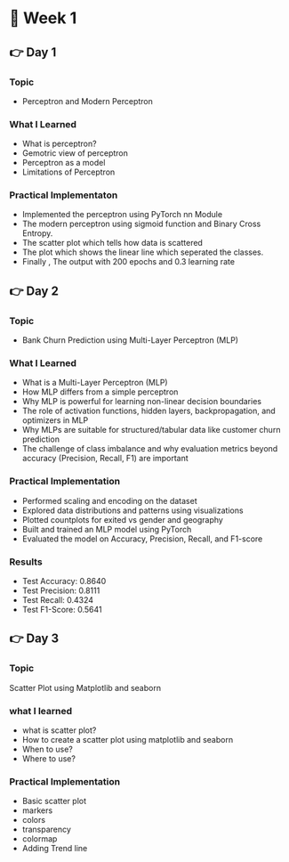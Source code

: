# 🚀 Week 1 

## 👉 Day 1

### Topic 

- Perceptron and Modern Perceptron

### What I Learned

- What is perceptron?
- Gemotric view of perceptron
- Perceptron as a model
- Limitations of Perceptron

### Practical Implementaton

- Implemented the perceptron using PyTorch nn Module
- The modern perceptron using sigmoid function and Binary Cross Entropy.
- The scatter plot which tells how data is scattered
- The plot which shows the linear line which seperated the classes.
- Finally , The output with 200 epochs and 0.3 learning rate

## 👉 Day 2

### Topic

- Bank Churn Prediction using Multi-Layer Perceptron (MLP)

### What I Learned

- What is a Multi-Layer Perceptron (MLP)
- How MLP differs from a simple perceptron
- Why MLP is powerful for learning non-linear decision boundaries
- The role of activation functions, hidden layers, backpropagation, and optimizers in MLP
- Why MLPs are suitable for structured/tabular data like customer churn prediction
- The challenge of class imbalance and why evaluation metrics beyond accuracy (Precision, Recall, F1) are important

### Practical Implementation

- Performed scaling and encoding on the dataset
- Explored data distributions and patterns using visualizations
- Plotted countplots for exited vs gender and geography
- Built and trained an MLP model using PyTorch
- Evaluated the model on Accuracy, Precision, Recall, and F1-score

### Results

- Test Accuracy: 0.8640
- Test Precision: 0.8111
- Test Recall: 0.4324
- Test F1-Score: 0.5641


## 👉 Day 3

### Topic

Scatter Plot using Matplotlib and seaborn

### what I learned

- what is scatter plot?
- How to create a scatter plot using matplotlib and seaborn
- When to use?
- Where to use?

### Practical Implementation

- Basic scatter plot
- markers
- colors
- transparency
- colormap
- Adding Trend line
